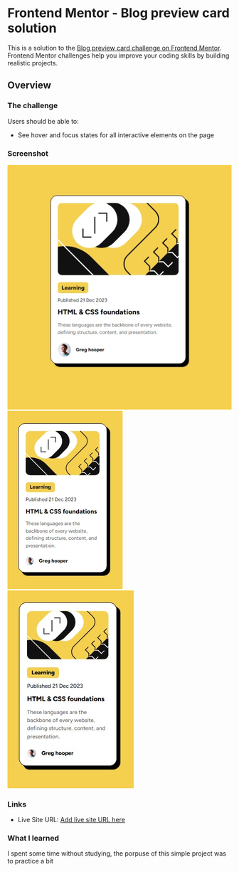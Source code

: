 # Frontend Mentor - Blog preview card solution

This is a solution to the [Blog preview card challenge on Frontend Mentor](https://www.frontendmentor.io/challenges/blog-preview-card-ckPaj02IcS). Frontend Mentor challenges help you improve your coding skills by building realistic projects. 

## Overview

### The challenge

Users should be able to:

- See hover and focus states for all interactive elements on the page

### Screenshot

![](assets/screenshots/print.jpeg)
![](assets/screenshots/print%202.jpeg)
![](assets/screenshots/print%203.jpg)


### Links

- Live Site URL: [Add live site URL here](https://blog-preview-card-rho-nine.vercel.app/)


### What I learned
 
I spent some time without studying, the porpuse of this simple project was to practice a bit